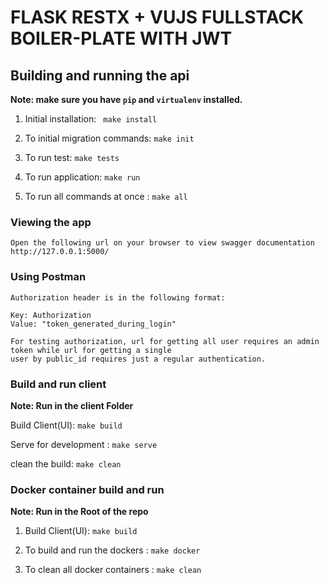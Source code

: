 # FLASK RESTX + VUJS FULLSTACK BOILER-PLATE WITH JWT

## Building and running the api

**Note: make sure you have `pip` and `virtualenv` installed.**

1.  Initial installation: ` make install`

2.  To initial migration commands: `make init`

3.  To run test: `make tests`

4.  To run application: `make run`

5.  To run all commands at once : `make all`

### Viewing the app

    Open the following url on your browser to view swagger documentation
    http://127.0.0.1:5000/

### Using Postman

    Authorization header is in the following format:

    Key: Authorization
    Value: "token_generated_during_login"

    For testing authorization, url for getting all user requires an admin token while url for getting a single
    user by public_id requires just a regular authentication.

### Build and run client

**Note: Run in the client Folder**

Build Client(UI): `make build`

Serve for development : `make serve`

clean the build: `make clean`

### Docker container build and run

**Note: Run in the Root of the repo**

1.  Build Client(UI): `make build`

2.  To build and run the dockers : `make docker`

3.  To clean all docker containers : `make clean`
